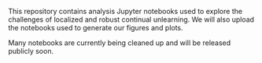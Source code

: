 <div>
    <p>
        This repository contains analysis Jupyter notebooks used to explore the challenges of localized and robust continual unlearning. We will also upload the notebooks used to generate our figures and plots.
    </p>
    <p>
        Many notebooks are currently being cleaned up and will be released publicly soon.
    </p>
</div>